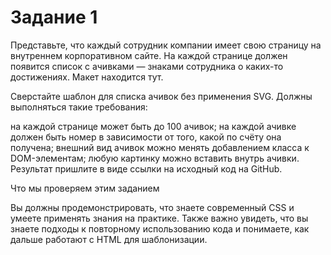 Задание 1
=====
Представьте, что каждый сотрудник компании имеет свою страницу на внутреннем корпоративном сайте. На каждой странице должен появится список с ачивками — знаками сотрудника о каких-то достижениях. Макет находится тут.

Сверстайте шаблон для списка ачивок без применения SVG. Должны выполняться такие требования:

на каждой странице может быть до 100 ачивок;
на каждой ачивке должен быть номер в зависимости от того, какой по счёту она получена;
внешний вид ачивок можно менять добавлением класса к DOM-элементам;
любую картинку можно вставить внутрь ачивки.
Результат пришлите в виде ссылки на исходный код на GitHub.

Что мы проверяем этим заданием

Вы должны продемонстрировать, что знаете современный CSS и умеете применять знания на практике. Также важно увидеть, что вы знаете подходы к повторному использованию кода и понимаете, как дальше работают с HTML для шаблонизации.
